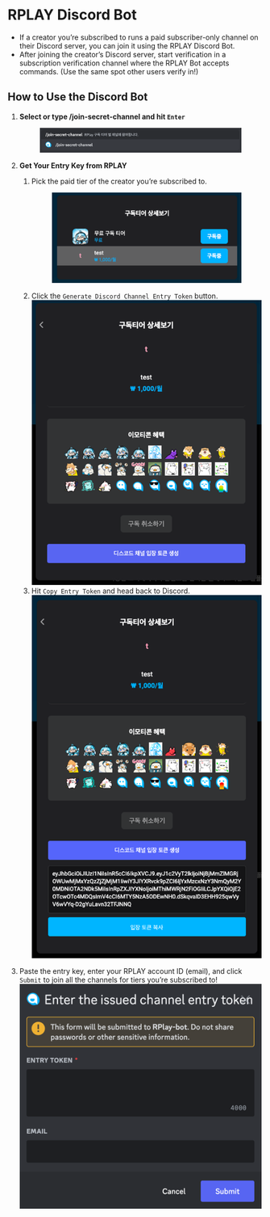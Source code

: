 # RPLAY Discord Bot

* If a creator you’re subscribed to runs a paid subscriber-only channel on their Discord server, you can join it using the RPLAY Discord Bot.
* After joining the creator’s Discord server, start verification in a subscription verification channel where the RPLAY Bot accepts commands. (Use the same spot other users verify in!)

## How to Use the Discord Bot

1. **Select or type /join-secret-channel and hit `Enter`**  
   <figure><img src="../../.gitbook/assets/image (112).png" alt="" width="563"><figcaption></figcaption></figure>

2. **Get Your Entry Key from RPLAY**  
   1. Pick the paid tier of the creator you’re subscribed to.  
      <figure><img src="../../.gitbook/assets/image (115).png" alt=""><figcaption></figcaption></figure>  
   2. Click the `Generate Discord Channel Entry Token` button.  
      ![](<../../.gitbook/assets/image (116).png>)  
   3. Hit `Copy Entry Token` and head back to Discord.  
      ![](<../../.gitbook/assets/image (119).png>)  

3. Paste the entry key, enter your RPLAY account ID (email), and click `Submit` to join all the channels for tiers you’re subscribed to!  
   ![](<../../.gitbook/assets/image (118).png>)
